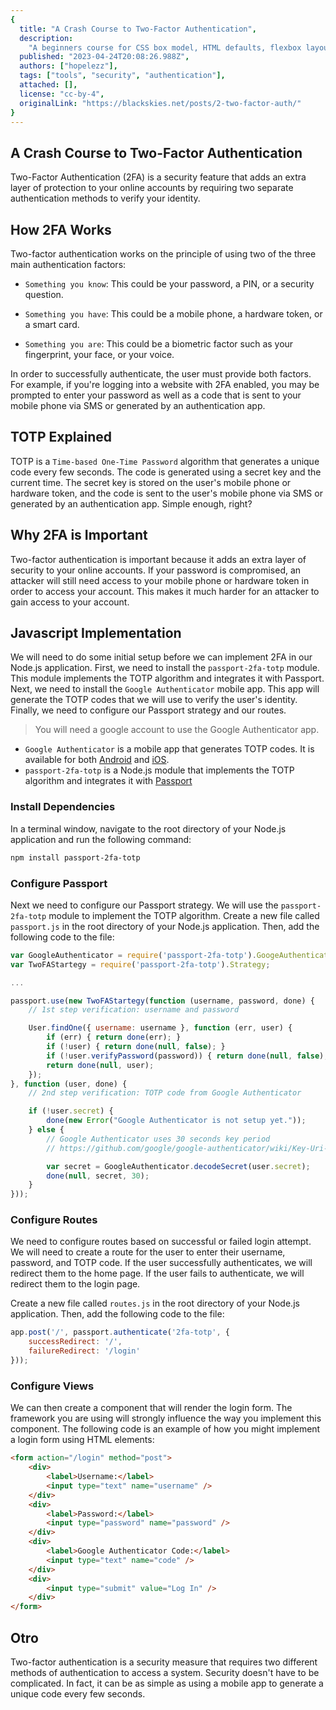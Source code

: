 ```yaml
---
{
  title: "A Crash Course to Two-Factor Authentication",
  description: 
    "A beginners course for CSS box model, HTML defaults, flexbox layout, gridbox layout, responsive design, selectors, units, and variables.",
  published: "2023-04-24T20:08:26.988Z",
  authors: ["hopelezz"],
  tags: ["tools", "security", "authentication"],
  attached: [],
  license: "cc-by-4",
  originalLink: "https://blackskies.net/posts/2-two-factor-auth/"
}
---
```


## A Crash Course to Two-Factor Authentication

Two-Factor Authentication (2FA) is a security feature that adds an extra layer of protection to your online accounts by requiring two separate authentication methods to verify your identity.

## How 2FA Works

 Two-factor authentication works on the principle of using two of the three main authentication factors: 

 - `Something you know`: This could be your password, a PIN, or a security question.

 - `Something you have`: This could be a mobile phone, a hardware token, or a smart card.

 - `Something you are`: This could be a biometric factor such as your fingerprint, your face, or your voice.

In order to successfully authenticate, the user must provide both factors. For example, if you're logging into a website with 2FA enabled, you may be prompted to enter your password as well as a code that is sent to your mobile phone via SMS or generated by an authentication app.

## TOTP Explained

TOTP is a `Time-based One-Time Password` algorithm that generates a unique code every few seconds. The code is generated using a secret key and the current time. The secret key is stored on the user's mobile phone or hardware token, and the code is sent to the user's mobile phone via SMS or generated by an authentication app. Simple enough, right?

## Why 2FA is Important

Two-factor authentication is important because it adds an extra layer of security to your online accounts. If your password is compromised, an attacker will still need access to your mobile phone or hardware token in order to access your account. This makes it much harder for an attacker to gain access to your account.

## Javascript Implementation

We will need to do some initial setup before we can implement 2FA in our Node.js application. First, we need to install the `passport-2fa-totp` module. This module implements the TOTP algorithm and integrates it with Passport. Next, we need to install the `Google Authenticator` mobile app. This app will generate the TOTP codes that we will use to verify the user's identity. Finally, we need to configure our Passport strategy and our routes. 

> You will need a google account to use the Google Authenticator app.

- `Google Authenticator` is a mobile app that generates TOTP codes. It is available for both [Android](https://play.google.com/store/apps/details?id=com.google.android.apps.authenticator2) and [iOS](https://itunes.apple.com/us/app/google-authenticator/id388497605?mt=8).
- `passport-2fa-totp` is a Node.js module that implements the TOTP algorithm and integrates it with [Passport](https://www.npmjs.com/package/passport-2fa-totp)

### Install Dependencies

In a terminal window, navigate to the root directory of your Node.js application and run the following command:

```bash
npm install passport-2fa-totp
```

### Configure Passport

Next we need to configure our Passport strategy. We will use the `passport-2fa-totp` module to implement the TOTP algorithm. Create a new file called `passport.js` in the root directory of your Node.js application. Then, add the following code to the file:

```js
var GoogleAuthenticator = require('passport-2fa-totp').GoogeAuthenticator;
var TwoFAStartegy = require('passport-2fa-totp').Strategy;

...

passport.use(new TwoFAStartegy(function (username, password, done) {
    // 1st step verification: username and password

    User.findOne({ username: username }, function (err, user) {
        if (err) { return done(err); }
        if (!user) { return done(null, false); }
        if (!user.verifyPassword(password)) { return done(null, false); }
        return done(null, user);
    });
}, function (user, done) {
    // 2nd step verification: TOTP code from Google Authenticator

    if (!user.secret) {
        done(new Error("Google Authenticator is not setup yet."));
    } else {
        // Google Authenticator uses 30 seconds key period
        // https://github.com/google/google-authenticator/wiki/Key-Uri-Format

        var secret = GoogleAuthenticator.decodeSecret(user.secret);
        done(null, secret, 30);
    }
}));
```

### Configure Routes

We need to configure routes based on successful or failed login attempt. We will need to create a route for the user to enter their username, password, and TOTP code. If the user successfully authenticates, we will redirect them to the home page. If the user fails to authenticate, we will redirect them to the login page. 

Create a new file called `routes.js` in the root directory of your Node.js application. Then, add the following code to the file:

```js
app.post('/', passport.authenticate('2fa-totp', {
    successRedirect: '/',
    failureRedirect: '/login'
}));
```

### Configure Views

We can then create a component that will render the login form. The framework you are using will strongly influence the way you implement this component. The following code is an example of how you might implement a login form using HTML elements:

```html
<form action="/login" method="post">
    <div>
        <label>Username:</label>
        <input type="text" name="username" />
    </div>
    <div>
        <label>Password:</label>
        <input type="password" name="password" />
    </div>
    <div>
        <label>Google Authenticator Code:</label>
        <input type="text" name="code" />
    </div>
    <div>
        <input type="submit" value="Log In" />
    </div>
</form>
```

## Otro

Two-factor authentication is a security measure that requires two different methods of authentication to access a system. Security doesn't have to be complicated. In fact, it can be as simple as using a mobile app to generate a unique code every few seconds. 

